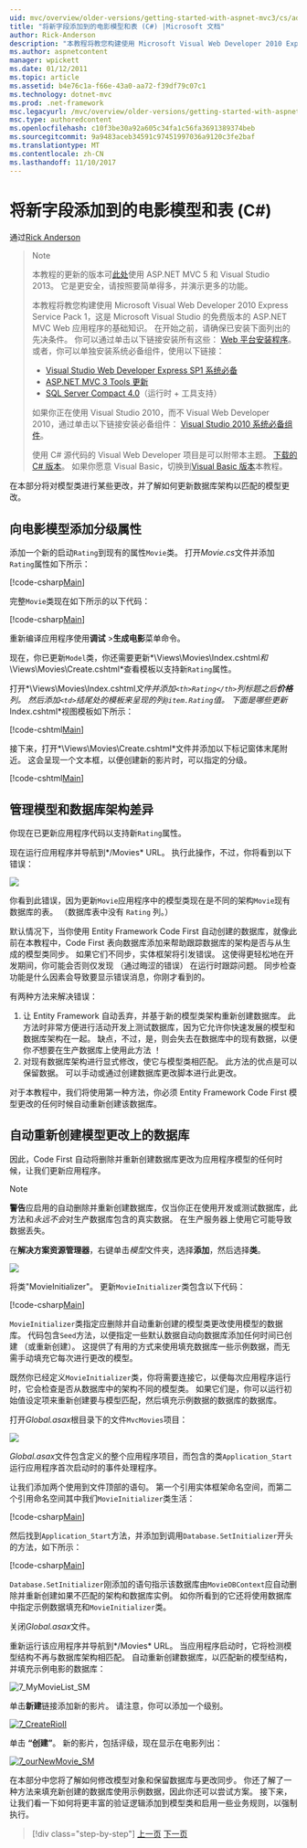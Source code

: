 ```yaml
---
uid: mvc/overview/older-versions/getting-started-with-aspnet-mvc3/cs/adding-a-new-field
title: "将新字段添加到的电影模型和表 (C#) |Microsoft 文档"
author: Rick-Anderson
description: "本教程将教您构建使用 Microsoft Visual Web Developer 2010 Express Service Pack 1，这是一个 ASP.NET MVC Web 应用程序的基础知识..."
ms.author: aspnetcontent
manager: wpickett
ms.date: 01/12/2011
ms.topic: article
ms.assetid: b4e76c1a-f66e-43a0-aa72-f39df79c07c1
ms.technology: dotnet-mvc
ms.prod: .net-framework
msc.legacyurl: /mvc/overview/older-versions/getting-started-with-aspnet-mvc3/cs/adding-a-new-field
msc.type: authoredcontent
ms.openlocfilehash: c10f3be30a92a605c34fa1c56fa3691389374beb
ms.sourcegitcommit: 9a9483aceb34591c97451997036a9120c3fe2baf
ms.translationtype: MT
ms.contentlocale: zh-CN
ms.lasthandoff: 11/10/2017
---
```

<a name="adding-a-new-field-to-the-movie-model-and-table-c"></a>将新字段添加到的电影模型和表 (C#)
====================
通过[Rick Anderson](https://github.com/Rick-Anderson)

> > [!NOTE]
> > 本教程的更新的版本可[此处](../../../getting-started/introduction/getting-started.md)使用 ASP.NET MVC 5 和 Visual Studio 2013。 它是更安全，请按照要简单得多，并演示更多的功能。
> 
> 
> 本教程将教您构建使用 Microsoft Visual Web Developer 2010 Express Service Pack 1，这是 Microsoft Visual Studio 的免费版本的 ASP.NET MVC Web 应用程序的基础知识。 在开始之前，请确保已安装下面列出的先决条件。 你可以通过单击以下链接安装所有这些： [Web 平台安装程序](https://www.microsoft.com/web/gallery/install.aspx?appid=VWD2010SP1Pack)。 或者，你可以单独安装系统必备组件，使用以下链接：
> 
> - [Visual Studio Web Developer Express SP1 系统必备](https://www.microsoft.com/web/gallery/install.aspx?appid=VWD2010SP1Pack)
> - [ASP.NET MVC 3 Tools 更新](https://www.microsoft.com/web/gallery/install.aspx?appsxml=&amp;appid=MVC3)
> - [SQL Server Compact 4.0](https://www.microsoft.com/web/gallery/install.aspx?appid=SQLCE;SQLCEVSTools_4_0)（运行时 + 工具支持）
> 
> 如果你正在使用 Visual Studio 2010，而不 Visual Web Developer 2010，通过单击以下链接安装必备组件： [Visual Studio 2010 系统必备组件](https://www.microsoft.com/web/gallery/install.aspx?appsxml=&amp;appid=VS2010SP1Pack)。
> 
> 使用 C# 源代码的 Visual Web Developer 项目是可以附带本主题。 [下载的 C# 版本](https://code.msdn.microsoft.com/Introduction-to-MVC-3-10d1b098)。 如果你愿意 Visual Basic，切换到[Visual Basic 版本](../vb/intro-to-aspnet-mvc-3.md)本教程。


在本部分将对模型类进行某些更改，并了解如何更新数据库架构以匹配的模型更改。

## <a name="adding-a-rating-property-to-the-movie-model"></a>向电影模型添加分级属性

添加一个新的启动`Rating`到现有的属性`Movie`类。 打开*Movie.cs*文件并添加`Rating`属性如下所示：

[!code-csharp[Main](adding-a-new-field/samples/sample1.cs)]

完整`Movie`类现在如下所示的以下代码：

[!code-csharp[Main](adding-a-new-field/samples/sample2.cs)]

重新编译应用程序使用**调试** &gt;**生成电影**菜单命令。

现在，你已更新`Model`类，你还需要更新*\Views\Movies\Index.cshtml*和*\Views\Movies\Create.cshtml*查看模板以支持新`Rating`属性。

打开*\Views\Movies\Index.cshtml*文件并添加`<th>Rating</th>`列标题之后**价格**列。 然后添加`<td>`结尾处的模板来呈现的列`@item.Rating`值。 下面是哪些更新*Index.cshtml*视图模板如下所示：

[!code-cshtml[Main](adding-a-new-field/samples/sample3.cshtml)]

接下来，打开*\Views\Movies\Create.cshtml*文件并添加以下标记窗体末尾附近。 这会呈现一个文本框，以便创建新的影片时，可以指定的分级。

[!code-cshtml[Main](adding-a-new-field/samples/sample4.cshtml)]

## <a name="managing-model-and-database-schema-differences"></a>管理模型和数据库架构差异

你现在已更新应用程序代码以支持新`Rating`属性。

现在运行应用程序并导航到*/Movies* URL。 执行此操作，不过，你将看到以下错误：

![](adding-a-new-field/_static/image1.png)

你看到此错误，因为更新`Movie`应用程序中的模型类现在是不同的架构`Movie`现有数据库的表。 （数据库表中没有 `Rating` 列。）

默认情况下，当你使用 Entity Framework Code First 自动创建的数据库，就像此前在本教程中，Code First 表向数据库添加来帮助跟踪数据库的架构是否与从生成的模型类同步。 如果它们不同步，实体框架将引发错误。 这使得更轻松地在开发期间，你可能会否则仅发现 （通过晦涩的错误） 在运行时跟踪问题。 同步检查功能是什么因素会导致要显示错误消息，你刚才看到的。

有两种方法来解决错误：

1. 让 Entity Framework 自动丢弃，并基于新的模型类架构重新创建数据库。 此方法时非常方便进行活动开发上测试数据库，因为它允许你快速发展的模型和数据库架构在一起。 缺点，不过，是，则会失去在数据库中的现有数据，以便你*不*想要在生产数据库上使用此方法 ！
2. 对现有数据库架构进行显式修改，使它与模型类相匹配。 此方法的优点是可以保留数据。 可以手动或通过创建数据库更改脚本进行此更改。

对于本教程中，我们将使用第一种方法，你必须 Entity Framework Code First 模型更改的任何时候自动重新创建该数据库。

## <a name="automatically-re-creating-the-database-on-model-changes"></a>自动重新创建模型更改上的数据库

因此，Code First 自动将删除并重新创建数据库更改为应用程序模型的任何时候，让我们更新应用程序。

> [!NOTE] 
> 
> **警告**应启用的自动删除并重新创建数据库，仅当你正在使用开发或测试数据库，此方法和*永远不会*对生产数据库包含的真实数据。 在生产服务器上使用它可能导致数据丢失。


在**解决方案资源管理器**，右键单击*模型*文件夹，选择**添加**，然后选择**类**。

![](adding-a-new-field/_static/image2.png)

将类"MovieInitializer"。 更新`MovieInitializer`类包含以下代码：

[!code-csharp[Main](adding-a-new-field/samples/sample5.cs)]

`MovieInitializer`类指定应删除并自动重新创建的模型类更改使用模型的数据库。 代码包含`Seed`方法，以便指定一些默认数据自动向数据库添加任何时间已创建 （或重新创建）。 这提供了有用的方式来使用填充数据库一些示例数据，而无需手动填充它每次进行更改的模型。

既然你已经定义`MovieInitializer`类，你将需要连接它，以便每次应用程序运行时，它会检查是否从数据库中的架构不同的模型类。 如果它们是，你可以运行初始值设定项来重新创建要与模型匹配，然后填充示例数据的数据库的数据库。

打开*Global.asax*根目录下的文件`MvcMovies`项目：

[![](adding-a-new-field/_static/image4.png)](adding-a-new-field/_static/image3.png)

*Global.asax*文件包含定义的整个应用程序项目，而包含的类`Application_Start`运行应用程序首次启动时的事件处理程序。

让我们添加两个使用到文件顶部的语句。 第一个引用实体框架命名空间，而第二个引用命名空间其中我们`MovieInitializer`类生活：

[!code-csharp[Main](adding-a-new-field/samples/sample6.cs)]

然后找到`Application_Start`方法，并添加到调用`Database.SetInitializer`开头的方法，如下所示：

[!code-csharp[Main](adding-a-new-field/samples/sample7.cs)]

`Database.SetInitializer`刚添加的语句指示该数据库由`MovieDBContext`应自动删除并重新创建如果不匹配的架构和数据库实例。 如你所看到的它还将使用数据库中指定示例数据填充和`MovieInitializer`类。

关闭*Global.asax*文件。

重新运行该应用程序并导航到*/Movies* URL。 当应用程序启动时，它将检测模型结构不再与数据库架构相匹配。 自动重新创建数据库，以匹配新的模型结构，并填充示例电影的数据库：

![7_MyMovieList_SM](adding-a-new-field/_static/image5.png)

单击**新建**链接添加新的影片。 请注意，你可以添加一个级别。

[![7_CreateRioII](adding-a-new-field/_static/image7.png)](adding-a-new-field/_static/image6.png)

单击 **“创建”**。 新的影片，包括评级，现在显示在电影列出：

[![7_ourNewMovie_SM](adding-a-new-field/_static/image9.png)](adding-a-new-field/_static/image8.png)

在本部分中您将了解如何修改模型对象和保留数据库与更改同步。 你还了解了一种方法来填充新创建的数据库使用示例数据，因此你还可以尝试方案。 接下来，让我们看一下如何将更丰富的验证逻辑添加到模型类和启用一些业务规则，以强制执行。

>[!div class="step-by-step"]
[上一页](examining-the-edit-methods-and-edit-view.md)
[下一页](adding-validation-to-the-model.md)
